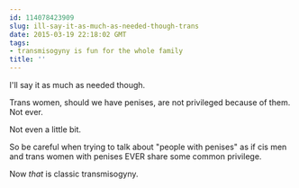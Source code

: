 ```yaml
---
id: 114078423909
slug: ill-say-it-as-much-as-needed-though-trans
date: 2015-03-19 22:18:02 GMT
tags:
- transmisogyny is fun for the whole family
title: ''
---
```

I'll say it as much as needed though. 

Trans women, should we have penises, are not privileged because of them. Not ever. 

Not even a little bit. 

So be careful when trying to talk about "people with penises" as if cis men and trans women with penises EVER share some common privilege. 

Now _that_ is classic transmisogyny.